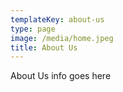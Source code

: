 ```yaml
---
templateKey: about-us
type: page
image: /media/home.jpeg
title: About Us
---
```

About Us info goes here
